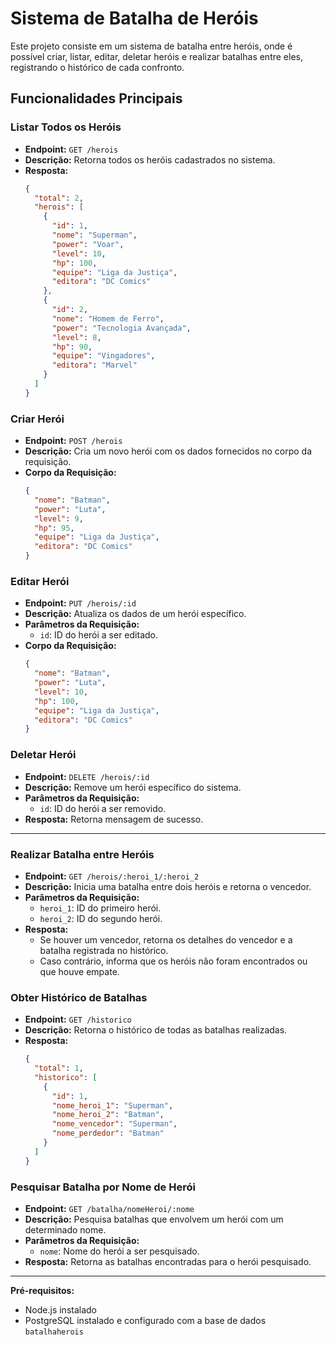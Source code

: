 # Sistema de Batalha de Heróis

Este projeto consiste em um sistema de batalha entre heróis, onde é possível criar, listar, editar, deletar heróis e realizar batalhas entre eles, registrando o histórico de cada confronto.

## Funcionalidades Principais

### Listar Todos os Heróis

- **Endpoint:** `GET /herois`
- **Descrição:** Retorna todos os heróis cadastrados no sistema.
- **Resposta:**
  ```json
  {
    "total": 2,
    "herois": [
      {
        "id": 1,
        "nome": "Superman",
        "power": "Voar",
        "level": 10,
        "hp": 100,
        "equipe": "Liga da Justiça",
        "editora": "DC Comics"
      },
      {
        "id": 2,
        "nome": "Homem de Ferro",
        "power": "Tecnologia Avançada",
        "level": 8,
        "hp": 90,
        "equipe": "Vingadores",
        "editora": "Marvel"
      }
    ]
  }
### Criar Herói

- **Endpoint:** `POST /herois`
- **Descrição:** Cria um novo herói com os dados fornecidos no corpo da requisição.
- **Corpo da Requisição:**
  ```json
  {
    "nome": "Batman",
    "power": "Luta",
    "level": 9,
    "hp": 95,
    "equipe": "Liga da Justiça",
    "editora": "DC Comics"
  }
### Editar Herói

- **Endpoint:** `PUT /herois/:id`
- **Descrição:** Atualiza os dados de um herói específico.
- **Parâmetros da Requisição:**
  - `id`: ID do herói a ser editado.
- **Corpo da Requisição:**
  ```json
  {
    "nome": "Batman",
    "power": "Luta",
    "level": 10,
    "hp": 100,
    "equipe": "Liga da Justiça",
    "editora": "DC Comics"
  }
### Deletar Herói

- **Endpoint:** `DELETE /herois/:id`
- **Descrição:** Remove um herói específico do sistema.
- **Parâmetros da Requisição:**
  - `id`: ID do herói a ser removido.
- **Resposta:** Retorna mensagem de sucesso.

---

### Realizar Batalha entre Heróis

- **Endpoint:** `GET /herois/:heroi_1/:heroi_2`
- **Descrição:** Inicia uma batalha entre dois heróis e retorna o vencedor.
- **Parâmetros da Requisição:**
  - `heroi_1`: ID do primeiro herói.
  - `heroi_2`: ID do segundo herói.
- **Resposta:**
  - Se houver um vencedor, retorna os detalhes do vencedor e a batalha registrada no histórico.
  - Caso contrário, informa que os heróis não foram encontrados ou que houve empate.
### Obter Histórico de Batalhas

- **Endpoint:** `GET /historico`
- **Descrição:** Retorna o histórico de todas as batalhas realizadas.
- **Resposta:**
  ```json
  {
    "total": 1,
    "historico": [
      {
        "id": 1,
        "nome_heroi_1": "Superman",
        "nome_heroi_2": "Batman",
        "nome_vencedor": "Superman",
        "nome_perdedor": "Batman"
      }
    ]
  }
### Pesquisar Batalha por Nome de Herói

- **Endpoint:** `GET /batalha/nomeHeroi/:nome`
- **Descrição:** Pesquisa batalhas que envolvem um herói com um determinado nome.
- **Parâmetros da Requisição:**
  - `nome`: Nome do herói a ser pesquisado.
- **Resposta:** Retorna as batalhas encontradas para o herói pesquisado.

---

**Pré-requisitos:**

- Node.js instalado
- PostgreSQL instalado e configurado com a base de dados `batalhaherois`
